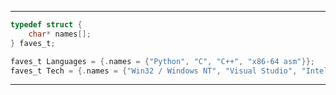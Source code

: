 ------------------------
```C
typedef struct {
    char* names[];
} faves_t;

faves_t Languages = {.names = {"Python", "C", "C++", "x86-64 asm"}};
faves_t Tech = {.names = {"Win32 / Windows NT", "Visual Studio", "Intel OneAPI"}};
```
--------------
